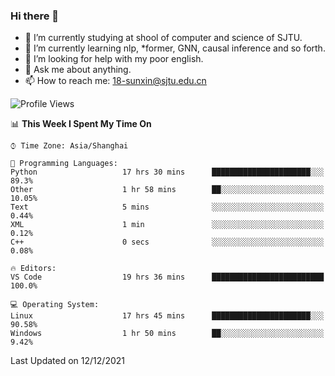 ### Hi there 👋

<!--
**sunxin000/sunxin000** is a ✨ _special_ ✨ repository because its `README.md` (this file) appears on your GitHub profile.

Here are some ideas to get you started:

- 🔭 I’m currently working on ...
- 🌱 I’m currently learning ...
- 👯 I’m looking to collaborate on ...
- 🤔 I’m looking for help with ...
- 💬 Ask me about ...
- 📫 How to reach me: ...
- 😄 Pronouns: ...
- ⚡ Fun fact: ...
-->
- 🏫 I’m currently studying at shool of computer and science of SJTU.
- 🌱 I’m currently learning nlp, \*former, GNN, causal inference and so forth.
- 🤔 I’m looking for help with my poor english.
- 💬 Ask me about anything.
- 📫 How to reach me: 18-sunxin@sjtu.edu.cn
<!--START_SECTION:waka-->
![Profile Views](http://img.shields.io/badge/Profile%20Views-0-blue)

📊 **This Week I Spent My Time On** 

```text
⌚︎ Time Zone: Asia/Shanghai

💬 Programming Languages: 
Python                   17 hrs 30 mins      ██████████████████████░░░   89.3% 
Other                    1 hr 58 mins        ██░░░░░░░░░░░░░░░░░░░░░░░   10.05% 
Text                     5 mins              ░░░░░░░░░░░░░░░░░░░░░░░░░   0.44% 
XML                      1 min               ░░░░░░░░░░░░░░░░░░░░░░░░░   0.12% 
C++                      0 secs              ░░░░░░░░░░░░░░░░░░░░░░░░░   0.08%

🔥 Editors: 
VS Code                  19 hrs 36 mins      █████████████████████████   100.0%

💻 Operating System: 
Linux                    17 hrs 45 mins      ██████████████████████░░░   90.58% 
Windows                  1 hr 50 mins        ██░░░░░░░░░░░░░░░░░░░░░░░   9.42%

```


 Last Updated on 12/12/2021
<!--END_SECTION:waka-->
